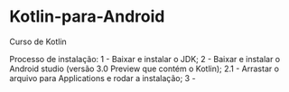 # Kotlin-para-Android
Curso de Kotlin

Processo de instalação:
1 - Baixar e instalar o JDK;
2 - Baixar e instalar o Android studio (versão 3.0 Preview que contém o Kotlin);
2.1 - Arrastar o arquivo para Applications e rodar a instalação;
3 - 
